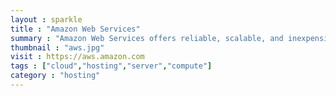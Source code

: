 ```yaml
---
layout : sparkle
title : "Amazon Web Services"
summary : "Amazon Web Services offers reliable, scalable, and inexpensive cloud computing services. Free to join, pay only for what you use."
thumbnail : "aws.jpg"
visit : https://aws.amazon.com
tags : ["cloud","hosting","server","compute"]
category : "hosting"
---
```


